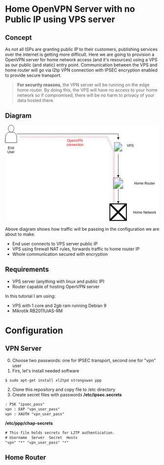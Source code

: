 # Home OpenVPN Server with no Public IP using VPS server
## Concept
As not all ISPs are granting public IP to their customers, publishing services over the internet is getting more difficult. Here we are going to provision a OpenVPN server for home network access (and it's resources) using a VPS as our public (and static) entry point. Communication between the VPS and home router will go via l2tp VPN connection with IPSEC encryption enabled to provide secure transport.
> **For security reasons**, the VPN server will be running on the edge home router. By doing this, the VPS will have no access to your home network so if compromised, there will be no harm to privacy of your data hosted there.

## Diagram
![Diagram](vpn_conn.png)

Above diagram shows how traffic will be passing in the configuration we are about to make.
- End user connects to VPS server public IP
- VPS using firewall NAT rules, forwards traffic to home router IP
- Whole communication secured with encryption


## Requirements
- VPS server (anything with linux and public IP)
- Router capable of hosting OpenVPN server

In this tutorial I am using:
- VPS with 1 core and 2gb ram running Debian 9
- Mikrotik RB2011UiAS-RM

# Configuration
## VPN Server
0. Choose two passwords: one for IPSEC transport, second one for "vpn" user
1. Firs, let's install needed software
```
$ sudo apt-get install xl2tpd strongswan ppp
```
2. Clone this repository and copy file to /etc directory
3. Create secret files with passwords
**/etc/ipsec.secrets**
```
: PSK "ipsec_pass"
vpn : EAP "vpn_user_pass"
vpn : XAUTH "vpn_user_pass"
```
**/etc/ppp/chap-secrets**
```
# This file holds secrets for L2TP authentication.
# Username  Server  Secret  Hosts
"vpn" "*" "vpn_user_pass" "*"
```
## Home Router
